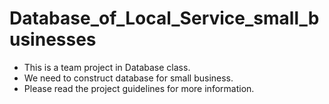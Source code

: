 # Database_of_Local_Service_small_businesses
- This is a team project in Database class. 
- We need to construct database for small business. 
- Please read the project guidelines for more information.
